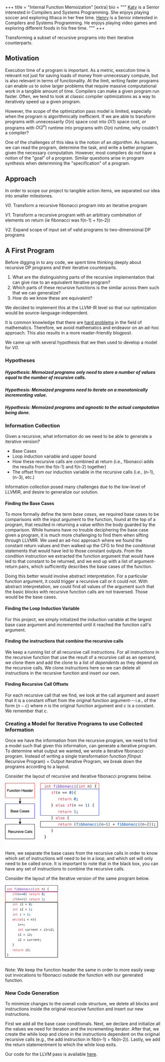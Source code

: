 +++
title = "Internal Function Memoization"
[extra]
bio = """
  [Katy](https://github.com/kavoor) is a Senior interested in Compilers and Systems Programming. She enjoys playing soccer and exploring Ithaca in her free time.
  [Henry](https://www.linkedin.com/in/liuhenry4428) is a Senior interested in Compilers and Systems Programming. He enjoys playing video games and exploring different foods in his free time. 
"""
+++

Transforming a subset of recursive programs into their iterative counterparts. 

## Motivation
Execution time of a program is important. As a metric, execution time is relevant not just for saving loads of money from unnecessary compute, but is also relevant in terms of functionality. At the limit, writing faster programs can enable us to solve larger problems that require massive computational work in a tangible amount of time.
Compilers can make a given program run faster. Often, we tend to look at classic compiler optimizations as a way to iteratively speed up a given program.

However, the scope of the optimization pass model is limited, especially when the program is algorithmically inefficient. If we are able to transform programs with unnecessarily  $O(n)$ space cost into $O(1)$ space cost, or programs with $O(2^n)$ runtime into programs with $O(n)$ runtime, why couldn't a compiler?

One of the challenges of this idea is the notion of an _algorithm_. As humans, we can read the program, determine the task, and write a better program given the necessary computation. However, most compilers do not have a notion of the "goal" of a program. Similar questions arise in program synthesis when determining the "specification" of a program.

## Approach
In order to scope our project to tangible action items, we separated our idea into smaller milestones.

*V0.* Transform a recursive fibonacci program into an iterative program

*V1.* Transform a recursive program with an arbitrary combination of elements on return (ie fibonacci was f(n-1) + f(n-2))

*V2.* Expand scope of input set of valid programs to two-dimensional DP programs

## A First Program

Before digging in to any code, we spent time thinking deeply about recursive DP programs and their iterative counterparts. 
1. What are the distinguishing parts of the recursive implementation that can give rise to an equivalent iterative program?
2. Which parts of these recursive functions is the similar across them such that we can generalize? 
3. How do we know these are equivalent?

We decided to implement this at the LLVM-IR level so that our optimization would be source-language-independent.

It is common knowledge that there are [hard problems](https://en.wikipedia.org/wiki/List_of_unsolved_problems_in_mathematics) in the field of mathematics. Therefore, we avoid mathematics and endeavor on an ad-hoc approach. This also results in a more reader-friendly blogpost. 

We came up with several hypothesis that we then used to develop a model for _V0_.

### Hypotheses

##### Hypothesis: Memoized programs only need to store a number of values equal to the number of recursive calls.

##### Hypothesis: Memoized programs need to iterate on a monotonically incrementing value.

##### Hypothesis: Memoized programs and agnostic to the actual computation being done.

### Information Collection
Given a recursive, what information do we need to be able to generate a iterative version?
- Base Cases
- Loop induction variable and upper bound
- How these recursive calls are combined at return (i.e., fibonacci adds the results from the f(n-1) and f(n-2) together)
- The offset from our induction variable in the recursive calls (i.e., (n-1), (n-3), etc.)

Information collection posed many challenges due to the low-level of LLVMIR, and desire to generalize our solution.
#### Finding the Base Cases
To more formally define the term _base cases_, we required base cases to be comparisons with the input argument to the function, found at the top of a program, that resulted in returning a value within the body guarded by the comparison.
While humans have no trouble deciphering the base case given a program, it is much more challenging to find them when sifting through LLVMIR. We used an ad-hoc approach where we found the constant return values and then walked up the CFG to find the conditional statements that would have led to those constant outputs. From the condition instruction we extracted the function argument that would have led to that constant to be returned, and we end up with a list of argument-return pairs, which sufficiently describes the base cases of the function.

Doing this better would involve abstract interpretation. For a particular function argument, it could trigger a recursive call or it could not. With abstract interpretation, we could find all values of the argument such that the basic blocks with recursive function calls are not traversed. Those would be the base cases. 


#### Finding the Loop Induction Variable
For this project, we simply initialized the induction variable at the largest base case argument and incremented until it reached the function call's argument.

#### Finding the instructions that combine the recursive calls
We keep a running list of all recursive call instructions. For all instructions in the recursive function that use the result of a recursive call as an operand, we clone them and add the clone to a list of _dependents_ as they depend on the recursive calls. We clone instructions here so we can delete all instructions in the recursive function and insert our own. 

#### Finding Recursive Call Offsets
For each recursive call that we find, we look at the call argument and assert that it is a constant offset from the original function argument---i.e., of the form $(n-c)$ where $n$ is the original function argument and $c$ is a constant. We remember that $c$. 

### Creating a Model for Iterative Programs to use Collected Information
Once we have the information from the recursive program, we need to find a model such that given this information, can generate a iterative program. To determine what output we wanted, we wrote a iterative fibonacci program. Instead of writing a single transformation function $f$(Input Recursive Program) = Output Iterative Program, we break down the programs according to a layout. 

Consider the layout of recursive and iterative fibonacci programs below.

<img src="fiblay.png" style="max-width: 100%" >

Here, we separate the base cases from the recursive calls in order to know which set of instructions will need to be in a loop, and which set will only need to be called once. It is important to note that in the black box, you can have any set of instructions to combine the recursive calls.

Consider the layout of the iterative version of the same program below.

<img src="memo.png" style="max-width: 100%" >

Note: We keep the function header the same in order to more easily swap out invocations to fibonacci outside the function with our generated function.

### New Code Generation
To minimize changes to the overall code structure, we delete all blocks and instructions inside the original recursive function and insert our new instructions.

First we add all the base case conditionals. Next, we declare and initialize all the values we need for iteration and the incrementing iterator. After that, we create the while loop and clone in the instructions dependent on the original recursive calls (e.g., the add instruction in fib(n-1) + fib(n-2)). Lastly, we add the return statementment to which the while loop exits. 

Our code for the LLVM pass is available [here](https://github.com/liuhenry4428/llvm-pass-skeleton/tree/noauto).

<!-- We start of by 
#### Fibonacci
Consider the fibonacci algorithm. To compute number $n$, you only need the numbers (n-1) and (n-2). Any additional previous calculations can be thrown away. Is it possible to infer this information when given a program, such that we can alter a program to decrease its space consumption? If so, what are the cases to make this more generalizable, beyond optimizing a fiboncci program?

Consider the call tree for recursive fibonacci.
![](https://i.imgur.com/xaaXLDV.png)


![](https://i.imgur.com/uCtIcSt.png)

How extensible are these ideas? Consider the arbitrary one-dimensional programming problem below. Without specific knowledge of which recursive calls are required and their offsets from $n$, we must conservatively estimate a next call could use any previously computed elements.

## Evaluation
### Correctness
In order to evaluate correctness, we look at the programs generated for the set of valid benchmarks. During construction, we separate the domain by case into separate functions, each with a different result. These _separate functions_ are the base cases, each with their own code that exeutes and returns within the case. The \{domain $\setminus$ the domain of the base cases\} is input into the loop in the body of our function. Determining program equivalence can be broken down into equivalence of these separate functions.

However, function equivalence is an undecidable problem, as that would solve the [halting problem](https://en.wikipedia.org/wiki/Halting_problem). Therefore, to approximately validate our generated programs are correct, we test the bases cases, and a few arguments for the iterative case. 
We randomly generating a few integers between 2 and 35 as 1 is a base case, and 35 is the largest fibonacci number that still fits in a 32-bit integer.

A next step to improve correctness checking would be to utilize randomized testing, but instead, determine the space of valid inputs from the input program itself.

### Performance
To measure performance, we ran derivatives of the fibonacci program. We compare the execution time of the recursive program to the execution time of the iterative program.

Here are the results of running the fibonacci benchmark shown above. We see that the recursive benchmark follows an $O(2^n)$ execution time trendline as expected. We also see the iterative benchmark's trendline is very linear. By the data, the iterative trendline only varies between 3 and 3.5 hundredths of milliseconds between inputs 7 and 55. This is quite small. One reason this may be is that increasing n by 1 in the iterative benchmark, likely only increasing the number of add instructions by 1.
<img src="call.png" style="max-width: 100%" >


When interpreting these results, we considered the difference between these two programs. 
Consider the call tree for recursive fibonacci. As $n \longrightarrow \infty$, the number of calls in the call tree grow by $O(2^n)$.

<img src="fib.png" style="max-width: 100%" >

In addition to the redundant computation, the recursive fibonacci program takes up more space, as it is not tail-recursive, and therefore requires many more stack frames for each computation.

Next consider Katinacci, a derivative of fibonacci, we created, with the recurrence: $$k(n) = k(n-1) + k(n-3)$$

<img src="kat.png" style="max-width: 100%" >

Katinacci was designed to test recurrences with offsets that were not adjacent. We noticed that Katinacci does not follow the exponential trendline quite as closely as the rest of the benchmarks. One reason this may be, is that it approaches a base case much more quickly than the other benchmarks. Therefore, Katinacci may be a little bit lower on the graph than the exponential trendline, as shown.

Finally, Henrinacci, another derivative of fibonacci we created, with the recurrence: $$h(n) = h(n-1) + h(n-2) + h(n-3)$$

<img src="rec_henri.png" style="max-width: 100%" >

<img src="it_henri.png" style="max-width: 100%" >

We see the recursive cases of these benchmarks follow the exponential trendline, while the iterative benchmarks look much more linear. While some of the graphs for the iterative benchmarks undulate a little, it's important to remember the time difference is quite small, and some of this could be noise from the moderately precise "time" command in bash.

### Discussion
We have hit our _V0_ goal of generating an iterative fibonacci from a recursive one. We have also satisfied our _V1_ goal of generalizing our implementation to recursive functions with any number of recursive calls with arbitrary constant offsets. 

Our results show that we have successfully reduced the original functions' time complexities from exponential to linear.

We were not able to satisfy our _V2_ goals as they were too technically challenging. 

## Next Steps
From Katinacci, we can see that it is not sufficient to save the same amount of values as the number of recursive calls as there are only 2 recursive calls and we need to save 3 values, thereby invalidating our first hypothesis. We now know that we need to store as many values as the furthest-back recursive call (i.e., the k(n-3) in Katinacci).

Furthermore, we are currently using an iterator that always increments by 1. This is not optimal when the recursion contains large holes as we do not need _all_ the values from the bases cases until $n$, such as $$f(n) = f(n-13) + f(n-17)$$
Instead, we need to somehow calculate the minimum number of computations. This can be done by "hopping backwards" from the desired $n$, where the hops are the offsets (in this case, 13 and 17). This then finds the minimum number of values, and also invalidates our second hypothesis that iteration needs to happy by increments of 1.

We have also only been considering functions with only 1 argument. The same principles should apply when extrapolating this algorithm to functions with multiple arguments. We found this much too technically challenging to implement. 

The end goal would be to mathematically identify all recursive programs that can be implemented in an iterative fashion and then have the LLVM pass produce that optimized version.

There is also no reason this pass needs to work only with integers. However, implementing this pass for functions with something like string arguments becomes difficult as strings require memory accesses which introduces pointer analysis and much complexity.

This seems like a very powerful optimization pass if implemented in full. Many coding challenge questions involve dynamic programming, and having a compiler that can optimize a naïve recursive solution into a iterative version seems desirable in all circumstances.

One thing that doesn't seem feasible is handing non-constant recursive call offsets (e.g., `f(n) = f(f(n-1))`, or recursive calls that are not unidirectional (e.g., `f(n) = f(n+3) + f(-n*2)`) even if they are valid programs due to their base cases.

## Primary Challenges
The primary challenge was using LLVM. The documentation is there but it is highly technical and it required a broad understanding of LLVM before things started "clicking". For example, we had immense difficulty with LLVM contexts (which were required for IRBuilder and basic block creation). Mix-and-matching LLVM contexts results in mysterious segfaults and correct usage was not obvious due to lack of examples. We eventually figured out that LLVMContexts cannot be saves to variables and instead must be passed along in function arguments. 

For example, `auto context = basicBlock->getContext();` is not legal but `someFunction(basicBlock->getContext());` is. 

It was also difficult to store and replay the instructions dependent on the recursive calls due to messy pointer management, specifically when setting the `Use` objects of those instructions to point at the new values we operate on for the iterative version. 

Code generation was also on the more tedious side as we were writing LLVM IR. This was find for our 1D functions, but for 2+D functions it seems like a better approach to generate higher level source code (such as C++ code) that implements our iterative function and then use Clang to compile it down to LLVM IR which we would then link in. This allows us to write code for complex things like multi-dimensional arrays in a higher-level language instead of LLVM IR. 
